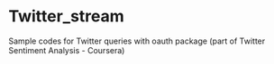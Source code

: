 # Twitter_stream
Sample codes for Twitter queries with oauth package (part of Twitter Sentiment Analysis - Coursera)  
